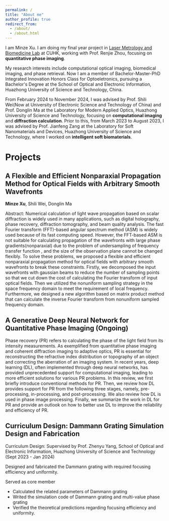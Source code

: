 ```yaml
---
permalink: /
title: "About me"
author_profile: true
redirect_from: 
  - /about/
  - /about.html
---
```


I am Minze Xu. I am doing my final year project in [Laser Metrology and Biomedicine Lab](https://www.renjiezhou.com/) at CUHK, working with Prof. Renjie Zhou, focusing on **quantitative phase imaging**. 

My research interests include computational optical imaging, biomedical imaging, and phase retrieval. Now I am a member of Bachelor-Master-PhD Integrated Innovation Honors Class for Optoeletronics, pursuing a Bachelor's Degree at the School of Optical and Electronic Information, Huazhong University of Science and Technology, China.

From February 2024 to November 2024, I was advised by Prof. Shili Wei(Now at University of Electronic Science and Technology of China) and Prof. Donglin Ma at the Laboratory for Modern Applied Optics, Huazhong University of Science and Technology, focusing on **computational imaging** and **diffraction calculation**. Prior to this, from March 2023 to August 2023, I was advised by Prof. Jianfeng Zang at the Laboratory for Soft Nanomaterials and Devices, Huazhong University of Science and Technology, where I worked on **intelligent soft biomaterials**.

Projects
======

A Flexible and Efficient Nonparaxial Propagation Method for Optical Fields with Arbitrary Smooth Wavefronts
------
**Minze Xu**, Shili Wei, Donglin Ma

Abstract: Numerical calculation of light wave propagation based on scalar diffraction is widely used in many applications, such as digital holography, phase recovery, diffraction tomography, and beam quality analysis. The fast Fourier transform (FFT)-based angular spectrum method (ASM) is widely used because of its fast computing speed. However, the FFT-based ASM is not suitable for calculating propagation of the wavefronts with large phase gradients(nonparaxial) due to the problem of undersampling of frequency transfer function , and the size of the observation plane cannot be changed flexibly. To solve these problems, we proposed a flexible and efficient nonparaxial propagation method for optical fields with arbitrary smooth wavefronts to break these constraints. Firstly, we decomposed the input wavefronts with gaussian beams to reduce the number of sampling points so that we cut down the cost of calculating the Fourier transform of input optical fields. Then we utilized the nonuniform sampling strategy in the space frequency domain to meet the requirement of local frequency. Furthermore, we designed a new algorithm based on matrix product method that can calculate the inverse Fourier transform from nonuniform sampled frequency domain.

A Generative Deep Neural Network for Quantitative Phase Imaging (Ongoing)
------

Phase recovery (PR) refers to calculating the phase of the light field from its intensity measurements. As exemplified
from quantitative phase imaging and coherent diffraction imaging to adaptive optics, PR is essential for reconstructing
the refractive index distribution or topography of an object and correcting the aberration of an imaging system. In
recent years, deep learning (DL), often implemented through deep neural networks, has provided unprecedented
support for computational imaging, leading to more efficient solutions for various PR problems. In this review, we first
briefly introduce conventional methods for PR. Then, we review how DL provides support for PR from the following
three stages, namely, pre-processing, in-processing, and post-processing. We also review how DL is used in phase
image processing. Finally, we summarize the work in DL for PR and provide an outlook on how to better use DL to
improve the reliability and efficiency of PR. 




Curriculum Design: Dammann Grating Simulation Design and Fabrication
------
Curriculum Design: Supervised by Prof. Zhenyu Yang, School of Optical and Electronic Information, Huazhong University of Science and Technology (Sept 2023 - Jan 2024)

Designed and fabricated the Dammann grating with required focusing efficiency and uniformity.

Served as core member

- Calculated the related parameters of Dammann grating  
- Writed the simulation code of Dammann grating and multi-value phase grating
- Verified the theoretical predictions regarding focusing efficiency and uniformity.

